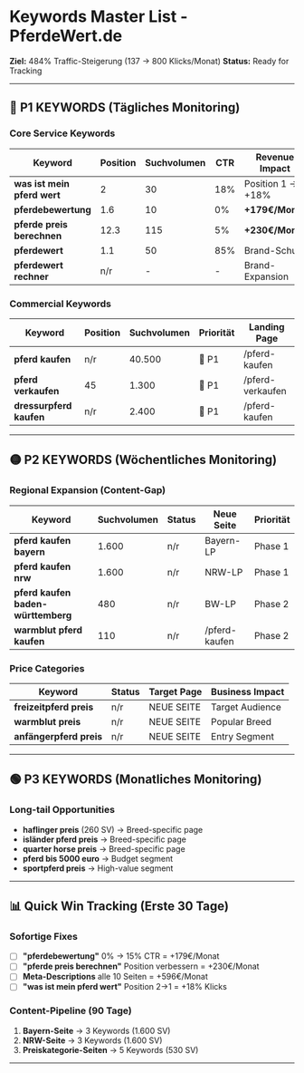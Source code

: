 # Keywords Master List - PferdeWert.de
**Ziel:** 484% Traffic-Steigerung (137 → 800 Klicks/Monat)
**Status:** Ready for Tracking

---

## 🔴 P1 KEYWORDS (Tägliches Monitoring)

### Core Service Keywords
| Keyword | Position | Suchvolumen | CTR | Revenue Impact | Aktion |
|---------|----------|-------------|-----|----------------|---------|
| **was ist mein pferd wert** | 2 | 30 | 18% | Position 1 → +18% | Meta-Opt |
| **pferdebewertung** | 1.6 | 10 | 0% | **+179€/Monat** | CTR-Fix |
| **pferde preis berechnen** | 12.3 | 115 | 5% | **+230€/Monat** | Position↑ |
| **pferdewert** | 1.1 | 50 | 85% | Brand-Schutz | Maintain |
| **pferdewert rechner** | n/r | - | - | Brand-Expansion | Neu |

### Commercial Keywords
| Keyword | Position | Suchvolumen | Priorität | Landing Page |
|---------|----------|-------------|-----------|--------------|
| **pferd kaufen** | n/r | 40.500 | 🔴 P1 | /pferd-kaufen |
| **pferd verkaufen** | 45 | 1.300 | 🔴 P1 | /pferd-verkaufen |
| **dressurpferd kaufen** | n/r | 2.400 | 🔴 P1 | /pferd-kaufen |

---

## 🟡 P2 KEYWORDS (Wöchentliches Monitoring)

### Regional Expansion (Content-Gap)
| Keyword | Suchvolumen | Status | Neue Seite | Priorität |
|---------|-------------|---------|------------|-----------|
| **pferd kaufen bayern** | 1.600 | n/r | Bayern-LP | Phase 1 |
| **pferd kaufen nrw** | 1.600 | n/r | NRW-LP | Phase 1 |
| **pferd kaufen baden-württemberg** | 480 | n/r | BW-LP | Phase 2 |
| **warmblut pferd kaufen** | 110 | n/r | /pferd-kaufen | Phase 2 |

### Price Categories
| Keyword | Status | Target Page | Business Impact |
|---------|---------|-------------|-----------------|
| **freizeitpferd preis** | n/r | NEUE SEITE | Target Audience |
| **warmblut preis** | n/r | NEUE SEITE | Popular Breed |
| **anfängerpferd preis** | n/r | NEUE SEITE | Entry Segment |

---

## 🟢 P3 KEYWORDS (Monatliches Monitoring)

### Long-tail Opportunities
- **haflinger preis** (260 SV) → Breed-specific page
- **isländer pferd preis** → Breed-specific page
- **quarter horse preis** → Breed-specific page
- **pferd bis 5000 euro** → Budget segment
- **sportpferd preis** → High-value segment

---

## 📊 Quick Win Tracking (Erste 30 Tage)

### Sofortige Fixes
- [ ] **"pferdebewertung"** 0% → 15% CTR = +179€/Monat
- [ ] **"pferde preis berechnen"** Position verbessern = +230€/Monat
- [ ] **Meta-Descriptions** alle 10 Seiten = +596€/Monat
- [ ] **"was ist mein pferd wert"** Position 2→1 = +18% Klicks

### Content-Pipeline (90 Tage)
1. **Bayern-Seite** → 3 Keywords (1.600 SV)
2. **NRW-Seite** → 3 Keywords (1.600 SV)
3. **Preiskategorie-Seiten** → 5 Keywords (530 SV)

---

